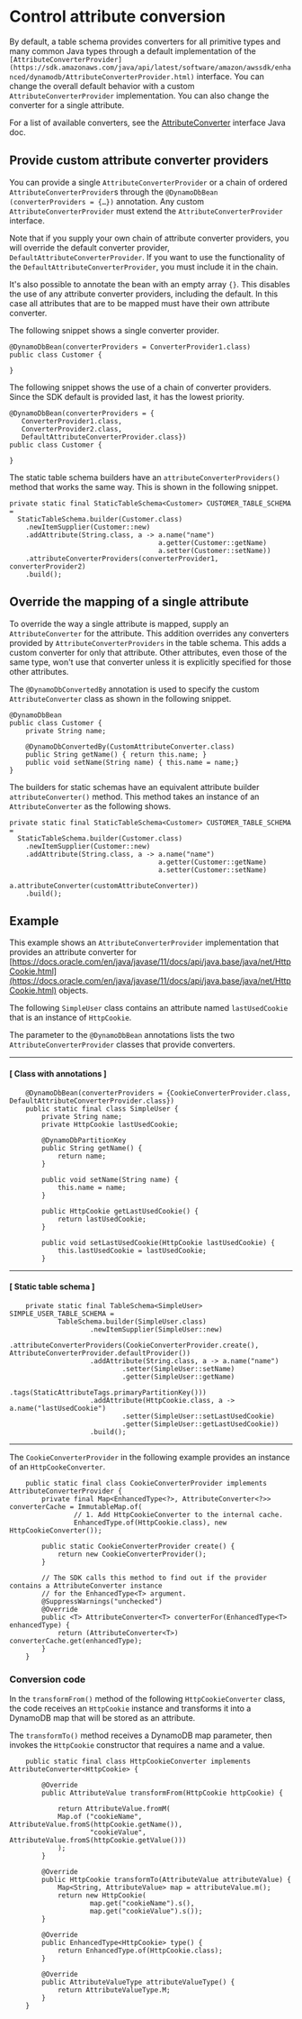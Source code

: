 # Control attribute conversion<a name="ddb-en-client-adv-features-conversion"></a>

By default, a table schema provides converters for all primitive types and many common Java types through a default implementation of the `[AttributeConverterProvider](https://sdk.amazonaws.com/java/api/latest/software/amazon/awssdk/enhanced/dynamodb/AttributeConverterProvider.html)` interface\. You can change the overall default behavior with a custom `AttributeConverterProvider` implementation\. You can also change the converter for a single attribute\.

For a list of available converters, see the [AttributeConverter](https://sdk.amazonaws.com/java/api/latest/software/amazon/awssdk/enhanced/dynamodb/AttributeConverter.html) interface Java doc\.

## Provide custom attribute converter providers<a name="ddb-en-client-adv-features-conversion-prov"></a>

You can provide a single `AttributeConverterProvider` or a chain of ordered `AttributeConverterProvider`s through the `@DynamoDbBean` `(converterProviders = {…})` annotation\. Any custom `AttributeConverterProvider` must extend the `AttributeConverterProvider` interface\.

Note that if you supply your own chain of attribute converter providers, you will override the default converter provider, `DefaultAttributeConverterProvider`\. If you want to use the functionality of the `DefaultAttributeConverterProvider`, you must include it in the chain\. 

It's also possible to annotate the bean with an empty array `{}`\. This disables the use of any attribute converter providers, including the default\. In this case all attributes that are to be mapped must have their own attribute converter\.

The following snippet shows a single converter provider\.

```
@DynamoDbBean(converterProviders = ConverterProvider1.class)
public class Customer {

}
```

The following snippet shows the use of a chain of converter providers\. Since the SDK default is provided last, it has the lowest priority\.

```
@DynamoDbBean(converterProviders = {
   ConverterProvider1.class, 
   ConverterProvider2.class,
   DefaultAttributeConverterProvider.class})
public class Customer {

}
```

The static table schema builders have an `attributeConverterProviders()` method that works the same way\. This is shown in the following snippet\.

```
private static final StaticTableSchema<Customer> CUSTOMER_TABLE_SCHEMA =
  StaticTableSchema.builder(Customer.class)
    .newItemSupplier(Customer::new)
    .addAttribute(String.class, a -> a.name("name")
                                     a.getter(Customer::getName)
                                     a.setter(Customer::setName))
    .attributeConverterProviders(converterProvider1, converterProvider2)
    .build();
```

## Override the mapping of a single attribute<a name="ddb-en-client-adv-features-conversion-single"></a>

To override the way a single attribute is mapped, supply an `AttributeConverter` for the attribute\. This addition overrides any converters provided by `AttributeConverterProviders` in the table schema\. This adds a custom converter for only that attribute\. Other attributes, even those of the same type, won't use that converter unless it is explicitly specified for those other attributes\.

The `@DynamoDbConvertedBy` annotation is used to specify the custom `AttributeConverter` class as shown in the following snippet\.

```
@DynamoDbBean
public class Customer {
    private String name;

    @DynamoDbConvertedBy(CustomAttributeConverter.class)
    public String getName() { return this.name; }
    public void setName(String name) { this.name = name;}
}
```

The builders for static schemas have an equivalent attribute builder `attributeConverter()` method\. This method takes an instance of an `AttributeConverter` as the following shows\.

```
private static final StaticTableSchema<Customer> CUSTOMER_TABLE_SCHEMA =
  StaticTableSchema.builder(Customer.class)
    .newItemSupplier(Customer::new)
    .addAttribute(String.class, a -> a.name("name")
                                     a.getter(Customer::getName)
                                     a.setter(Customer::setName)
                                     a.attributeConverter(customAttributeConverter))
    .build();
```

## Example<a name="ddb-en-client-adv-features-conversion-example"></a>

This example shows an `AttributeConverterProvider` implementation that provides an attribute converter for [https://docs.oracle.com/en/java/javase/11/docs/api/java.base/java/net/HttpCookie.html](https://docs.oracle.com/en/java/javase/11/docs/api/java.base/java/net/HttpCookie.html) objects\. 

The following `SimpleUser` class contains an attribute named `lastUsedCookie` that is an instance of `HttpCookie`\.

The parameter to the `@DynamoDbBean` annotations lists the two `AttributeConverterProvider` classes that provide converters\.

------
#### [ Class with annotations ]

```
    @DynamoDbBean(converterProviders = {CookieConverterProvider.class, DefaultAttributeConverterProvider.class})
    public static final class SimpleUser {
        private String name;
        private HttpCookie lastUsedCookie;

        @DynamoDbPartitionKey
        public String getName() {
            return name;
        }

        public void setName(String name) {
            this.name = name;
        }

        public HttpCookie getLastUsedCookie() {
            return lastUsedCookie;
        }

        public void setLastUsedCookie(HttpCookie lastUsedCookie) {
            this.lastUsedCookie = lastUsedCookie;
        }
```

------
#### [ Static table schema ]

```
    private static final TableSchema<SimpleUser> SIMPLE_USER_TABLE_SCHEMA =
            TableSchema.builder(SimpleUser.class)
                    .newItemSupplier(SimpleUser::new)
                    .attributeConverterProviders(CookieConverterProvider.create(), AttributeConverterProvider.defaultProvider())
                    .addAttribute(String.class, a -> a.name("name")
                            .setter(SimpleUser::setName)
                            .getter(SimpleUser::getName)
                            .tags(StaticAttributeTags.primaryPartitionKey()))
                    .addAttribute(HttpCookie.class, a -> a.name("lastUsedCookie")
                            .setter(SimpleUser::setLastUsedCookie)
                            .getter(SimpleUser::getLastUsedCookie))
                    .build();
```

------

The `CookieConverterProvider` in the following example provides an instance of an `HttpCookeConverter`\.

```
    public static final class CookieConverterProvider implements AttributeConverterProvider {
        private final Map<EnhancedType<?>, AttributeConverter<?>> converterCache = ImmutableMap.of(
                // 1. Add HttpCookieConverter to the internal cache.
                EnhancedType.of(HttpCookie.class), new HttpCookieConverter());

        public static CookieConverterProvider create() {
            return new CookieConverterProvider();
        }

        // The SDK calls this method to find out if the provider contains a AttributeConverter instance
        // for the EnhancedType<T> argument.
        @SuppressWarnings("unchecked")
        @Override
        public <T> AttributeConverter<T> converterFor(EnhancedType<T> enhancedType) {
            return (AttributeConverter<T>) converterCache.get(enhancedType);
        }
    }
```

### Conversion code<a name="ddb-en-client-adv-features-conversion-example-code"></a>

In the `transformFrom()` method of the following `HttpCookieConverter` class, the code receives an `HttpCookie` instance and transforms it into a DynamoDB map that will be stored as an attribute\.

The `transformTo()` method receives a DynamoDB map parameter, then invokes the `HttpCookie` constructor that requires a name and a value\.

```
    public static final class HttpCookieConverter implements AttributeConverter<HttpCookie> {

        @Override
        public AttributeValue transformFrom(HttpCookie httpCookie) {

            return AttributeValue.fromM(
            Map.of ("cookieName", AttributeValue.fromS(httpCookie.getName()),
                    "cookieValue", AttributeValue.fromS(httpCookie.getValue()))
            );
        }

        @Override
        public HttpCookie transformTo(AttributeValue attributeValue) {
            Map<String, AttributeValue> map = attributeValue.m();
            return new HttpCookie(
                    map.get("cookieName").s(),
                    map.get("cookieValue").s());
        }

        @Override
        public EnhancedType<HttpCookie> type() {
            return EnhancedType.of(HttpCookie.class);
        }

        @Override
        public AttributeValueType attributeValueType() {
            return AttributeValueType.M;
        }
    }
```